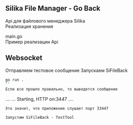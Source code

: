 ## Silika File Manager - Go Back
Api для файлового менеджера Silika  
Реализация хранения 

main.go  
Пример реализации Api

## Websocket
 Отправляем тестовое сообщение
 Запускаем SiFileBack
 ```sh
go run .
 ``
 Если все прошло правильно, то выведется сообщение 
```
....
...  Starting, HTTP on:3447
....
```
Это значит, что приложение слушает порт 33447

Запустим SiFileBack - TestTool

```